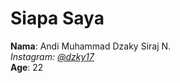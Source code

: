 # Siapa Saya

**Nama**: Andi Muhammad Dzaky Siraj N. <br />
_Instagram: [@dzky17](https://www.instagram.com/dzky17/)_ <br />
**Age**: 22 <br />